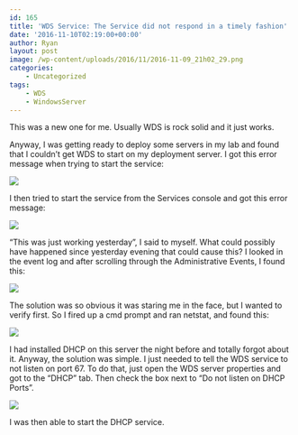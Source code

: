 ```yaml
---
id: 165
title: 'WDS Service: The Service did not respond in a timely fashion'
date: '2016-11-10T02:19:00+00:00'
author: Ryan
layout: post
image: /wp-content/uploads/2016/11/2016-11-09_21h02_29.png
categories:
    - Uncategorized
tags:
    - WDS
    - WindowsServer
---
```


This was a new one for me. Usually WDS is rock solid and it just works.

Anyway, I was getting ready to deploy some servers in my lab and found that I couldn’t get WDS to start on my deployment server. I got this error message when trying to start the service:

[![](https://rnemeth90.github.io/wp-content/uploads/2016/11/2016-11-09_21h02_29.png)](https://rnemeth90.github.io/wp-content/uploads/2016/11/2016-11-09_21h02_29.png)

I then tried to start the service from the Services console and got this error message:

[![](https://rnemeth90.github.io/wp-content/uploads/2016/11/2016-11-09_21h02_42.png)](https://rnemeth90.github.io/wp-content/uploads/2016/11/2016-11-09_21h02_42.png)

“This was just working yesterday”, I said to myself. What could possibly have happened since yesterday evening that could cause this? I looked in the event log and after scrolling through the Administrative Events, I found this:

[![](https://rnemeth90.github.io/wp-content/uploads/2016/11/2016-11-09_21h04_33.png)](https://rnemeth90.github.io/wp-content/uploads/2016/11/2016-11-09_21h04_33.png)

The solution was so obvious it was staring me in the face, but I wanted to verify first. So I fired up a cmd prompt and ran netstat, and found this:

[![](https://rnemeth90.github.io/wp-content/uploads/2016/11/2016-11-09_21h06_14.png)](https://rnemeth90.github.io/wp-content/uploads/2016/11/2016-11-09_21h06_14.png)

I had installed DHCP on this server the night before and totally forgot about it. Anyway, the solution was simple. I just needed to tell the WDS service to not listen on port 67. To do that, just open the WDS server properties and got to the “DHCP” tab. Then check the box next to “Do not listen on DHCP Ports”.

[![](https://rnemeth90.github.io/wp-content/uploads/2016/11/2016-11-09_21h08_04.png)](https://rnemeth90.github.io/wp-content/uploads/2016/11/2016-11-09_21h08_04.png)

I was then able to start the DHCP service.